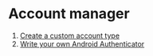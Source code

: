 # Account manager

1. [Create a custom account type](https://developer.android.com/training/id-auth/custom_auth)
1. [Write your own Android Authenticator](http://blog.udinic.com/2013/04/24/write-your-own-android-authenticator)
